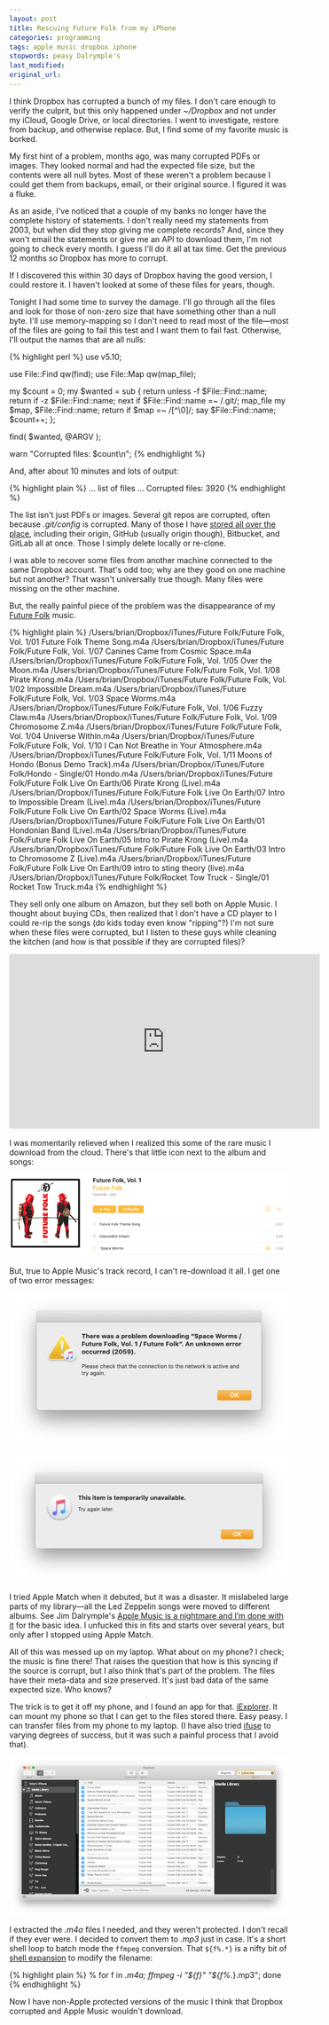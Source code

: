 ```yaml
---
layout: post
title: Rescuing Future Folk from my iPhone
categories: programming
tags: apple music dropbox iphone
stopwords: peasy Dalrymple's
last_modified:
original_url:
---
```


I think Dropbox has corrupted a bunch of my files. I don't care enough to verify the culprit, but this only happened under _~/Dropbox_ and not under my iCloud, Google Drive, or local directories. I went to investigate, restore from backup, and otherwise replace. But, I find some of my favorite music is borked.

<!--more-->

My first hint of a problem, months ago, was many corrupted PDFs or images. They looked normal and had the expected file size, but the contents were all null bytes. Most of these weren't a problem because I could get them from backups, email, or their original source. I figured it was a fluke.

As an aside, I've noticed that a couple of my banks no longer have the complete history of statements. I don't really need my statements from 2003, but when did they stop giving me complete records? And, since they won't email the statements or give me an API to download them, I'm not going to check every month. I guess I'll do it all at tax time. Get the previous 12 months so Dropbox has more to corrupt.

If I discovered this within 30 days of Dropbox having the good version, I could restore it. I haven't looked at some of these files for years, though.

Tonight I had some time to survey the damage. I'll go through all the files and look for those of non-zero size that have something other than a null byte. I'll use memory-mapping so I don't need to read most of the file—most of the files are going to fail this test and I want them to fail fast. Otherwise, I'll output the names that are all nulls:

{% highlight perl %}
use v5.10;

use File::Find qw(find);
use File::Map qw(map_file);

my $count = 0;
my $wanted = sub {
	return unless -f $File::Find::name;
	return if -z $File::Find::name;
	next if $File::Find::name =~ /\.git/;
	map_file my $map, $File::Find::name;
	return if $map =~ /[^\0]/;
	say $File::Find::name;
	$count++;
	};

find( $wanted, @ARGV );

warn "Corrupted files: $count\n";
{% endhighlight %}

And, after about 10 minutes and lots of output:

{% highlight plain %}
... list of files ...
Corrupted files: 3920
{% endhighlight %}

The list isn't just PDFs or images. Several git repos are corrupted, often because _.git/config_ is corrupted. Many of those I have [stored all over the place](/use-several-git-services-at-once/), including their origin, GitHub (usually origin though), Bitbucket, and GitLab all at once. Those I simply delete locally or re-clone.

I was able to recover some files from another machine connected to the same Dropbox account. That's odd too; why are they good on one machine but not another? That wasn't universally true though. Many files were missing on the other machine.

But, the really painful piece of the problem was the disappearance of my [Future Folk](https://futurefolk.com) music.

{% highlight plain %}
/Users/brian/Dropbox/iTunes/Future Folk/Future Folk, Vol. 1/01 Future Folk Theme Song.m4a
/Users/brian/Dropbox/iTunes/Future Folk/Future Folk, Vol. 1/07 Canines Came from Cosmic Space.m4a
/Users/brian/Dropbox/iTunes/Future Folk/Future Folk, Vol. 1/05 Over the Moon.m4a
/Users/brian/Dropbox/iTunes/Future Folk/Future Folk, Vol. 1/08 Pirate Krong.m4a
/Users/brian/Dropbox/iTunes/Future Folk/Future Folk, Vol. 1/02 Impossible Dream.m4a
/Users/brian/Dropbox/iTunes/Future Folk/Future Folk, Vol. 1/03 Space Worms.m4a
/Users/brian/Dropbox/iTunes/Future Folk/Future Folk, Vol. 1/06 Fuzzy Claw.m4a
/Users/brian/Dropbox/iTunes/Future Folk/Future Folk, Vol. 1/09 Chromosome Z.m4a
/Users/brian/Dropbox/iTunes/Future Folk/Future Folk, Vol. 1/04 Universe Within.m4a
/Users/brian/Dropbox/iTunes/Future Folk/Future Folk, Vol. 1/10 I Can Not Breathe in Your Atmosphere.m4a
/Users/brian/Dropbox/iTunes/Future Folk/Future Folk, Vol. 1/11 Moons of Hondo (Bonus Demo Track).m4a
/Users/brian/Dropbox/iTunes/Future Folk/Hondo - Single/01 Hondo.m4a
/Users/brian/Dropbox/iTunes/Future Folk/Future Folk Live On Earth/06 Pirate Krong (Live).m4a
/Users/brian/Dropbox/iTunes/Future Folk/Future Folk Live On Earth/07 Intro to Impossible Dream (Live).m4a
/Users/brian/Dropbox/iTunes/Future Folk/Future Folk Live On Earth/02 Space Worms (Live).m4a
/Users/brian/Dropbox/iTunes/Future Folk/Future Folk Live On Earth/01 Hondonian Band (Live).m4a
/Users/brian/Dropbox/iTunes/Future Folk/Future Folk Live On Earth/05 Intro to Pirate Krong (Live).m4a
/Users/brian/Dropbox/iTunes/Future Folk/Future Folk Live On Earth/03 Intro to Chromosome Z (Live).m4a
/Users/brian/Dropbox/iTunes/Future Folk/Future Folk Live On Earth/09 intro to sting theory (live).m4a
/Users/brian/Dropbox/iTunes/Future Folk/Rocket Tow Truck - Single/01 Rocket Tow Truck.m4a
{% endhighlight %}

They sell only one album on Amazon, but they sell both on Apple Music. I thought about buying CDs, then realized that I don't have a CD player to I could re-rip the songs (do kids today even know "ripping"?) I'm not sure when these files were corrupted, but I listen to these guys while cleaning the kitchen (and how is that possible if they are corrupted files)?

<div class="youtube">
<iframe width="560" height="315" src="https://www.youtube.com/embed/fZrDALCsKwI" frameborder="0" allow="accelerometer; autoplay; clipboard-write; encrypted-media; gyroscope; picture-in-picture" allowfullscreen></iframe>
</div>

I was momentarily relieved when I realized this some of the rare music I download from the cloud. There's that little icon next to the album and songs:

![](/images/future-folk/listing.png)

But, true to Apple Music's track record, I can't re-download it all. I get one of two error messages:

![](/images/future-folk/problem.png)

![](/images/future-folk/unavailable.png)

I tried Apple Match when it debuted, but it was a disaster. It mislabeled large parts of my library—all the Led Zeppelin songs were moved to different albums. See Jim Dalrymple's [Apple Music is a nightmare and I’m done with it](https://www.loopinsight.com/2015/07/22/apple-music-is-a-nightmare-and-im-done-with-it/) for the basic idea. I unfucked this in fits and starts over several years, but only after I stopped using Apple Match.

All of this was messed up on my laptop. What about on my phone? I check; the music is fine there! That raises the question that how is this syncing if the source is corrupt, but I also think that's part of the problem. The files have their meta-data and size preserved. It's just bad data of the same expected size. Who knows?

The trick is to get it off my phone, and I found an app for that. [iExplorer](https://macroplant.com/iexplorer). It can mount my phone so that I can get to the files stored there. Easy peasy. I can transfer files from my phone to my laptop. (I have also tried [ifuse](https://github.com/libimobiledevice/ifuse/wiki) to varying degrees of success, but it was such a painful process that I avoid that).

![](/images/future-folk/iexplorer.png)

I extracted the _.m4a_ files I needed, and they weren't protected. I don't recall if they ever were. I decided to convert them to _.mp3_ just in case. It's a short shell loop to batch mode the `ffmpeg` conversion. That `${f%.*}` is a nifty bit of [shell expansion](https://www.gnu.org/software/bash/manual/bash.html#Shell-Expansions) to modify the filename:

{% highlight plain %}
% for f in *.m4a; ffmpeg -i "${f}" "${f%.*}.mp3"; done
{% endhighlight %}

Now I have non-Apple protected versions of the music I think that Dropbox corrupted and Apple Music wouldn't download.
